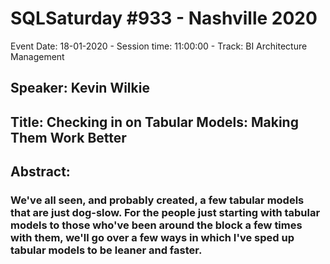 # SQLSaturday #933 - Nashville 2020
Event Date: 18-01-2020 - Session time: 11:00:00 - Track: BI Architecture  Management
## Speaker: Kevin Wilkie
## Title: Checking in on Tabular Models: Making Them Work Better
## Abstract:
### We've all seen, and probably created, a few tabular models that are just dog-slow. For the people just starting with tabular models to those who've been around the block a few times with them, we'll go over a few ways in which I've sped up tabular models to be leaner and faster.
